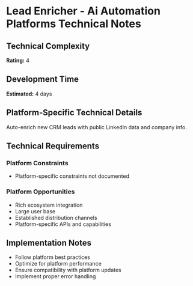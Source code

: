 # Lead Enricher - Ai Automation Platforms Technical Notes

## Technical Complexity
**Rating:** 4

## Development Time
**Estimated:** 4 days

## Platform-Specific Technical Details
Auto-enrich new CRM leads with public LinkedIn data and company info.

## Technical Requirements

### Platform Constraints
- Platform-specific constraints not documented

### Platform Opportunities
- Rich ecosystem integration
- Large user base
- Established distribution channels
- Platform-specific APIs and capabilities

## Implementation Notes
- Follow platform best practices
- Optimize for platform performance
- Ensure compatibility with platform updates
- Implement proper error handling
